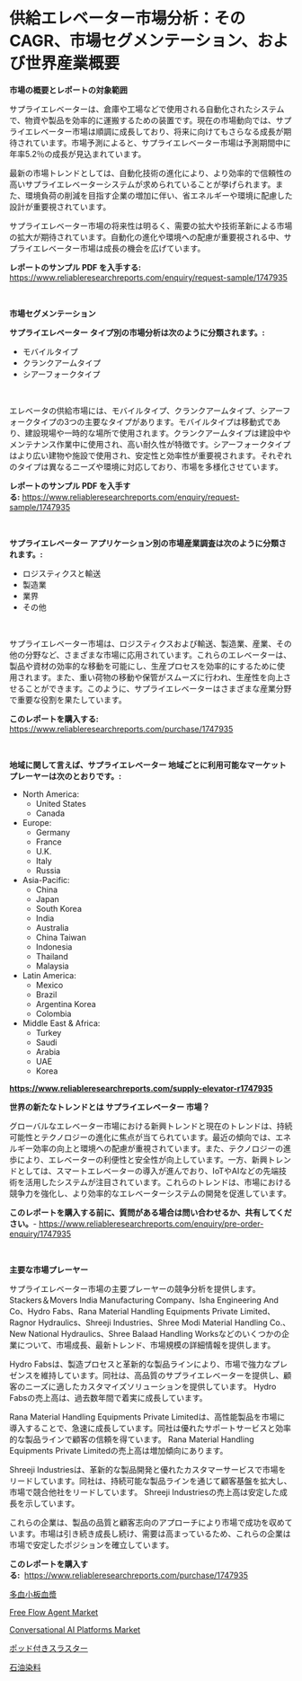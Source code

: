 <p><h1>供給エレベーター市場分析：そのCAGR、市場セグメンテーション、および世界産業概要</h1></p><p><strong>市場の概要とレポートの対象範囲</strong></p>
<p><p>サプライエレベーターは、倉庫や工場などで使用される自動化されたシステムで、物資や製品を効率的に運搬するための装置です。現在の市場動向では、サプライエレベーター市場は順調に成長しており、将来に向けてもさらなる成長が期待されています。市場予測によると、サプライエレベーター市場は予測期間中に年率5.2％の成長が見込まれています。</p><p>最新の市場トレンドとしては、自動化技術の進化により、より効率的で信頼性の高いサプライエレベーターシステムが求められていることが挙げられます。また、環境負荷の削減を目指す企業の増加に伴い、省エネルギーや環境に配慮した設計が重要視されています。</p><p>サプライエレベーター市場の将来性は明るく、需要の拡大や技術革新による市場の拡大が期待されています。自動化の進化や環境への配慮が重要視される中、サプライエレベーター市場は成長の機会を広げています。</p></p>
<p><strong>レポートのサンプル PDF を入手する:</strong> <a href="https://www.reliableresearchreports.com/enquiry/request-sample/1747935">https://www.reliableresearchreports.com/enquiry/request-sample/1747935</a></p>
<p>&nbsp;</p>
<p><strong>市場セグメンテーション</strong></p>
<p><strong>サプライエレベーター タイプ別の市場分析は次のように分類されます。:</strong></p>
<p><ul><li>モバイルタイプ</li><li>クランクアームタイプ</li><li>シアーフォークタイプ</li></ul></p>
<p>&nbsp;</p>
<p><p>エレベータの供給市場には、モバイルタイプ、クランクアームタイプ、シアーフォークタイプの3つの主要なタイプがあります。モバイルタイプは移動式であり、建設現場や一時的な場所で使用されます。クランクアームタイプは建設中やメンテナンス作業中に使用され、高い耐久性が特徴です。シアーフォークタイプはより広い建物や施設で使用され、安定性と効率性が重要視されます。それぞれのタイプは異なるニーズや環境に対応しており、市場を多様化させています。</p></p>
<p><strong>レポートのサンプル PDF を入手する:</strong>&nbsp;<a href="https://www.reliableresearchreports.com/enquiry/request-sample/1747935">https://www.reliableresearchreports.com/enquiry/request-sample/1747935</a></p>
<p>&nbsp;</p>
<p><strong> サプライエレベーター アプリケーション別の市場産業調査は次のように分類されます。:</strong></p>
<p><ul><li>ロジスティクスと輸送</li><li>製造業</li><li>業界</li><li>その他</li></ul></p>
<p>&nbsp;</p>
<p><p>サプライエレベーター市場は、ロジスティクスおよび輸送、製造業、産業、その他の分野など、さまざまな市場に応用されています。これらのエレベーターは、製品や資材の効率的な移動を可能にし、生産プロセスを効率的にするために使用されます。また、重い荷物の移動や保管がスムーズに行われ、生産性を向上させることができます。このように、サプライエレベーターはさまざまな産業分野で重要な役割を果たしています。</p></p>
<p><strong>このレポートを購入する:</strong>&nbsp; <a href="https://www.reliableresearchreports.com/purchase/1747935">https://www.reliableresearchreports.com/purchase/1747935</a></p>
<p>&nbsp;</p>
<p><strong>地域に関して言えば、サプライエレベーター 地域ごとに利用可能なマーケットプレーヤーは次のとおりです。:</strong></p>
<p><ul>
    <li>
        North America:
        <ul>
            <li>United States</li>
            <li>Canada</li>
        </ul>
    </li>
    <li>
        Europe:
        <ul>
            <li>Germany</li>
            <li>France</li>
            <li>U.K.</li>
            <li>Italy</li>
            <li>Russia</li>
        </ul>
    </li>
    <li>
        Asia-Pacific:
        <ul>
            <li>China</li>
            <li>Japan</li>
            <li>South Korea</li>
            <li>India</li>
            <li>Australia</li>
            <li>China Taiwan</li>
            <li>Indonesia</li>
            <li>Thailand</li>
            <li>Malaysia</li>
        </ul>
    </li>
    <li>
        Latin America:
        <ul>
            <li>Mexico</li>
            <li>Brazil</li>
            <li>Argentina Korea</li>
            <li>Colombia</li>
        </ul>
    </li>
    <li>
        Middle East & Africa:
        <ul>
            <li>Turkey</li>
            <li>Saudi</li>
            <li>Arabia</li>
            <li>UAE</li>
            <li>Korea</li>
        </ul>
    </li>
    </ul></p>
<p><strong><a href="https://www.reliableresearchreports.com/supply-elevator-r1747935">https://www.reliableresearchreports.com/supply-elevator-r1747935</a></strong>&nbsp;</p>
<p><strong>世界の新たなトレンドとは サプライエレベーター 市場？</strong></p>
<p><p>グローバルなエレベーター市場における新興トレンドと現在のトレンドは、持続可能性とテクノロジーの進化に焦点が当てられています。最近の傾向では、エネルギー効率の向上と環境への配慮が重視されています。また、テクノロジーの進歩により、エレベーターの利便性と安全性が向上しています。一方、新興トレンドとしては、スマートエレベーターの導入が進んでおり、IoTやAIなどの先端技術を活用したシステムが注目されています。これらのトレンドは、市場における競争力を強化し、より効率的なエレベーターシステムの開発を促進しています。</p></p>
<p><strong>このレポートを購入する前に、質問がある場合は問い合わせるか、共有してください。</strong>- <a href="https://www.reliableresearchreports.com/enquiry/pre-order-enquiry/1747935">https://www.reliableresearchreports.com/enquiry/pre-order-enquiry/1747935</a></p>
<p>&nbsp;</p>
<p><strong>主要な市場プレーヤー</strong></p>
<p><p>サプライエレベーター市場の主要プレーヤーの競争分析を提供します。Stackers＆Movers India Manufacturing Company、Isha Engineering And Co、Hydro Fabs、Rana Material Handling Equipments Private Limited、Ragnor Hydraulics、Shreeji Industries、Shree Modi Material Handling Co.、New National Hydraulics、Shree Balaad Handling Worksなどのいくつかの企業について、市場成長、最新トレンド、市場規模の詳細情報を提供します。</p><p>Hydro Fabsは、製造プロセスと革新的な製品ラインにより、市場で強力なプレゼンスを維持しています。同社は、高品質のサプライエレベーターを提供し、顧客のニーズに適したカスタマイズソリューションを提供しています。 Hydro Fabsの売上高は、過去数年間で着実に成長しています。</p><p>Rana Material Handling Equipments Private Limitedは、高性能製品を市場に導入することで、急速に成長しています。同社は優れたサポートサービスと効率的な製品ラインで顧客の信頼を得ています。 Rana Material Handling Equipments Private Limitedの売上高は増加傾向にあります。</p><p>Shreeji Industriesは、革新的な製品開発と優れたカスタマーサービスで市場をリードしています。同社は、持続可能な製品ラインを通じて顧客基盤を拡大し、市場で競合他社をリードしています。 Shreeji Industriesの売上高は安定した成長を示しています。</p><p>これらの企業は、製品の品質と顧客志向のアプローチにより市場で成功を収めています。市場は引き続き成長し続け、需要は高まっているため、これらの企業は市場で安定したポジションを確立しています。</p></p>
<p><strong>このレポートを購入する:</strong>&nbsp;&nbsp;<a href="https://www.reliableresearchreports.com/purchase/1747935">https://www.reliableresearchreports.com/purchase/1747935</a></p>
<p><p><a href="https://medium.com/@chrispcreem58/%E3%83%97%E3%83%A9%E3%83%88%E3%83%AC%E3%83%83%E3%83%88%E3%83%AA%E3%83%83%E3%83%81%E3%83%97%E3%83%A9%E3%82%BA%E3%83%9E%E5%B8%82%E5%A0%B4%E3%81%AE%E5%88%86%E6%9E%90-%E3%82%B0%E3%83%AD%E3%83%BC%E3%83%90%E3%83%AB%E7%94%A3%E6%A5%AD%E3%81%AE%E5%B1%95%E6%9C%9B%E3%81%A8%E4%BA%88%E6%B8%AC-2024%E5%B9%B4%E3%81%8B%E3%82%892031%E5%B9%B4-539bb2f2c1b6">多血小板血漿</a></p><p><a href="https://www.linkedin.com/pulse/free-flow-agent-market-research-report-unlocks-analysis-financial-hloce?trackingId=mjuLgIC%2BdUSkv0CLIdaCmQ%3D%3D">Free Flow Agent Market</a></p><p><a href="https://github.com/dimitrishawkinswaynenp91rgz/Market-Research-Report-List-2/blob/main/conversational-ai-platforms-market.md">Conversational AI Platforms Market</a></p><p><a href="https://github.com/one-cool-chick/Market-Research-Report-List-1/blob/main/588070525735.md">ポッド付きスラスター</a></p><p><a href="https://medium.com/@isabeleterson7845/%E7%9F%B3%E6%B2%B9%E6%9F%93%E6%96%99%E5%B8%82%E5%A0%B4%E3%81%AE%E5%88%86%E6%9E%90-%E3%82%B0%E3%83%AD%E3%83%BC%E3%83%90%E3%83%AB%E7%94%A3%E6%A5%AD%E8%A6%96%E7%82%B9%E3%81%A8%E4%BA%88%E6%B8%AC-2024%E5%B9%B4%E3%81%8B%E3%82%892031%E5%B9%B4%E3%81%BE%E3%81%A7-d2f33c15fd76">石油染料</a></p></p>